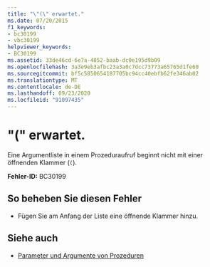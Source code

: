```yaml
---
title: "\"(\" erwartet."
ms.date: 07/20/2015
f1_keywords:
- bc30199
- vbc30199
helpviewer_keywords:
- BC30199
ms.assetid: 33de46cd-6e7a-4852-baab-dc0e195d9b09
ms.openlocfilehash: 3a3e9eb3afbc23a3a0c7dcc73773a65765d1fe60
ms.sourcegitcommit: bf5c5850654187705bc94cc40ebfb62fe346ab02
ms.translationtype: MT
ms.contentlocale: de-DE
ms.lasthandoff: 09/23/2020
ms.locfileid: "91097435"
---
```

# <a name="-expected"></a>"(" erwartet.

Eine Argumentliste in einem Prozeduraufruf beginnt nicht mit einer öffnenden Klammer (`(`).  
  
 **Fehler-ID:** BC30199  
  
## <a name="to-correct-this-error"></a>So beheben Sie diesen Fehler  
  
- Fügen Sie am Anfang der Liste eine öffnende Klammer hinzu.  
  
## <a name="see-also"></a>Siehe auch

- [Parameter und Argumente von Prozeduren](../programming-guide/language-features/procedures/procedure-parameters-and-arguments.md)
